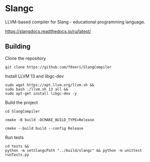 # Slangc

LLVM-based compiler for Slang - educational programming language.

https://slangdocs.readthedocs.io/ru/latest/

## Building
Clone the repository
```shell
git clone https://github.com/f0xeri/SlangCompiler
```
Install LLVM 13 and libgc-dev
```shell
sudo wget https://apt.llvm.org/llvm.sh &&
sudo bash ./llvm.sh 13 all &&
sudo apt-get install libgc-dev -y
```

Build the project
```shell
cd SlangCompiler
```
```shell
cmake -B build -DCMAKE_BUILD_TYPE=Release
```
```shell
cmake --build build --config Release
```
Run tests
```shell
cd tests &&
python -m setSlangcPath "../build/slangc" && python -m unittest runTests.py
```